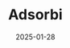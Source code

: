 ---  
layout: startup_page  
title: "Adsorbi"  
id: "adsorbi.com"  
permalink: "/adsorbiadsorbi.com01282025/"  
website: "https://adsorbi.com/"  
funding_round: ""  
funding_amount: "€1M"  
investors: "Metsä Spring, Chalmers Ventures, Jovitech Invest"  
about: "Adsorbi is a Swedish climate tech startup developing a high-performing cellulose-based air purification material derived from Nordic tree cellulose. Its material captures pollutants like nitrogen oxides and acids, and is used in air filters and for preserving artifacts. Adsorbi aims to provide a sustainable alternative to fossil-based materials in air purification."  
markets: "Climate Tech, Materials Science, Medical, Therapeutics"  
hq: "Gothenburg, Vastra Gotaland, Sweden"  
founded_year: "2022"  
linkedin: "https://www.linkedin.com/company/adsorbi"  
twitter: ""  
instagram: ""  
facebook: ""  
crunchbase: "https://www.crunchbase.com/organization/adsorbi"  
pitchbook: ""  

date_display: "28-Jan-2025"  
date: "2025-01-28"

# SEO Optimization  
meta_title: "Adsorbi -  Funding (€1M)"  
meta_description: "Adsorbi, Adsorbi is a Swedish climate tech startup developing a high-performing cellulose-based air purification material derived from Nordic tree cellulose. I..."  
meta_keywords: "Adsorbi, Climate Tech, Materials Science, Medical, Therapeutics,  funding"  
canonical_url: "https://startup.projectstartups.com/adsorbiadsorbi.com01282025/"  
---